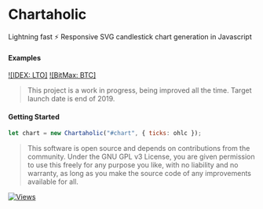 # Chartaholic
Lightning fast ⚡ Responsive SVG candlestick chart generation in Javascript

#### Examples
[![IDEX: LTO]](https://cdn.discordapp.com/attachments/353337937892474902/551061827098902529/chartaholic.png)
[![BitMax: BTC]](https://cdn.discordapp.com/attachments/353337937892474902/551062009572229130/chartaholic.png)
> This project is a work in progress, being improved all the time. Target launch date is end of 2019.

#### Getting Started
```js
let chart = new Chartaholic("#chart", { ticks: ohlc });
```

> This software is open source and depends on contributions from the community. Under the GNU GPL v3 License, you are given permission to use this freely for any purpose you like, with no liability and no warranty, as long as you make the source code of any improvements available for all.

[![Views](http://hits.dwyl.io/jaggedsoft/chartaholic.svg)](http://hits.dwyl.io/jaggedsoft/chartaholic)
